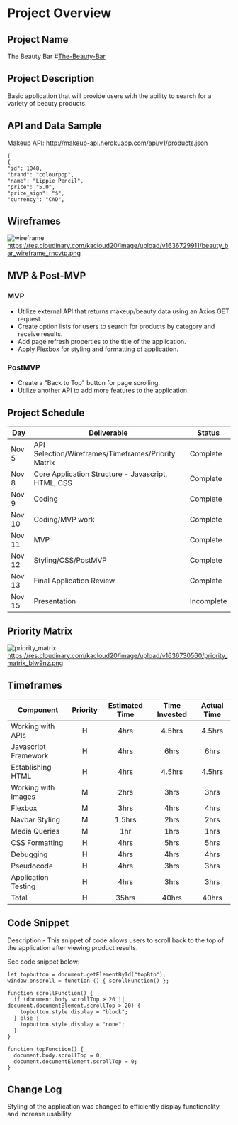 # Project Overview

## Project Name
The Beauty Bar
#[The-Beauty-Bar](https://kiayaand20.github.io/The-Beauty-Bar/)

## Project Description
Basic application that will provide users with the ability to search for a variety of beauty products.

## API and Data Sample
Makeup API: http://makeup-api.herokuapp.com/api/v1/products.json 
```
[
{
"id": 1048,
"brand": "colourpop",
"name": "Lippie Pencil",
"price": "5.0",
"price_sign": "$",
"currency": "CAD",
```

## Wireframes
![wireframe](https://res.cloudinary.com/kacloud20/image/upload/v1636729911/beauty_bar_wireframe_rncvtp.png)
https://res.cloudinary.com/kacloud20/image/upload/v1636729911/beauty_bar_wireframe_rncvtp.png

## MVP & Post-MVP
### MVP 
- Utilize external API that returns makeup/beauty data using an Axios GET request.
- Create option lists for users to search for products by category and receive results.
- Add page refresh properties to the title of the application.
- Apply Flexbox for styling and formatting of application.

### PostMVP  
- Create a "Back to Top" button for page scrolling.
- Utilize another API to add more features to the application.

## Project Schedule
|  Day | Deliverable | Status
|---|---| ---|
|Nov 5| API Selection/Wireframes/Timeframes/Priority Matrix| Complete
|Nov 8| Core Application Structure - Javascript, HTML, CSS | Complete
|Nov 9| Coding| Complete
|Nov 10| Coding/MVP work | Complete
|Nov 11| MVP|Complete
|Nov 12| Styling/CSS/PostMVP | Complete
|Nov 13| Final Application Review| Complete
|Nov 15| Presentation | Incomplete

## Priority Matrix
![priority_matrix](https://res.cloudinary.com/kacloud20/image/upload/v1636730560/priority_matrix_blw9nz.png)
https://res.cloudinary.com/kacloud20/image/upload/v1636730560/priority_matrix_blw9nz.png

## Timeframes
| Component | Priority | Estimated Time | Time Invested | Actual Time |
| --- | :---: |  :---: | :---: | :---: |
|Working with APIs| H | 4hrs| 4.5hrs | 4.5hrs |
|Javascript Framework | H | 4hrs| 6hrs | 6hrs |
|Establishing HTML| H|4hrs| 4.5hrs|4.5hrs|
|Working with Images|M|2hrs|3hrs|3hrs|
|Flexbox| M|3hrs| 4hrs|4hrs
|Navbar Styling| M|1.5hrs| 2hrs|2hrs
|Media Queries| M|1hr|1hrs|1hrs|
|CSS Formatting| H|4hrs| 5hrs|5hrs
|Debugging| H|4hrs| 4hrs|4hrs
|Pseudocode| H|4hrs| 3hrs|3hrs
|Application Testing| H|4hrs| 3hrs|3hrs
| Total | H | 35hrs| 40hrs | 40hrs |

## Code Snippet
Description - This snippet of code allows users to scroll back to the top of the application after viewing product results.

See code snippet below:

```
let topbutton = document.getElementById("topBtn");
window.onscroll = function () { scrollFunction() };

function scrollFunction() {
  if (document.body.scrollTop > 20 || document.documentElement.scrollTop > 20) {
    topbutton.style.display = "block";
  } else {
    topbutton.style.display = "none";
  }
}

function topFunction() {
  document.body.scrollTop = 0;
  document.documentElement.scrollTop = 0;
}
```

## Change Log
 Styling of the application was changed to efficiently display functionality and increase usability. 